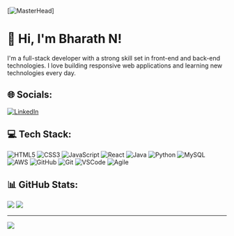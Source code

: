 [![MasterHead](https://drive.google.com/uc?export=view&id=1U4xxabLT0idCYwqUQreJnhkrqQtCouKL)]

# 👋 Hi, I'm Bharath N!
I'm a full-stack developer with a strong skill set in front-end and back-end technologies. I love building responsive web applications and learning new technologies every day. 

## 🌐 Socials:
[![LinkedIn](https://img.shields.io/badge/LinkedIn-%230077B5.svg?logo=linkedin&logoColor=white)](https://www.linkedin.com/in/vigneshwaran-p-807880192/) 

## 💻 Tech Stack:
![HTML5](https://img.shields.io/badge/html5-%23E34F26.svg?style=for-the-badge&logo=html5&logoColor=white) 
![CSS3](https://img.shields.io/badge/css3-%231572B6.svg?style=for-the-badge&logo=css3&logoColor=white) 
![JavaScript](https://img.shields.io/badge/javascript-%23323330.svg?style=for-the-badge&logo=javascript&logoColor=%23F7DF1E) 
![React](https://img.shields.io/badge/react-%2320232a.svg?style=for-the-badge&logo=react&logoColor=%2361DAFB) 
![Java](https://img.shields.io/badge/java-%23ED8B00.svg?style=for-the-badge&logo=openjdk&logoColor=white) 
![Python](https://img.shields.io/badge/python-%2338B2AC.svg?style=for-the-badge&logo=python&logoColor=white) 
![MySQL](https://img.shields.io/badge/mysql-%234ea94b.svg?style=for-the-badge&logo=mysql&logoColor=white) 
![AWS](https://img.shields.io/badge/AWS-%23232F3E.svg?style=for-the-badge&logo=amazonaws&logoColor=white) 
![GitHub](https://img.shields.io/badge/GitHub-%23121011.svg?style=for-the-badge&logo=github&logoColor=white) 
![Git](https://img.shields.io/badge/git-%23F05032.svg?style=for-the-badge&logo=git&logoColor=white) 
![VSCode](https://img.shields.io/badge/VSCode-%23007ACC.svg?style=for-the-badge&logo=visual-studio-code&logoColor=white) 
![Agile](https://img.shields.io/badge/Agile-%2300BFFF.svg?style=for-the-badge&logo=scrum&logoColor=white)

## 📊 GitHub Stats:
![](https://github-readme-streak-stats.herokuapp.com/?user=waran2337&theme=solarized-light&hide_border=false)
![](https://github-readme-stats.vercel.app/api/top-langs/?username=waran2337&theme=solarized-light&hide_border=false&include_all_commits=false&count_private=false&layout=compact)

---
[![](https://visitcount.itsvg.in/api?id=waran2337&icon=0&color=9)](https://visitcount.itsvg.in)
